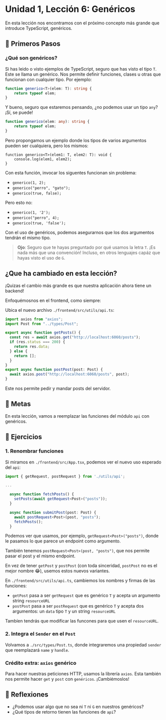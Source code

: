 # Unidad 1, Lección 6: Genéricos

En esta lección nos encontramos con el próximo concepto más grande que introduce TypeScript, genéricos.

## 🐾 Primeros Pasos

### ¿Qué son genéricos?

Si has leido o visto ejemplos de TypeScript, seguro que has visto el tipo `T`. Este se llama un genérico. Nos permite definir funciones, clases u otras que funcionan con cualquier tipo. Por ejemplo:

```typescript
function generico<T>(elem: T): string {
    return typeof elem;
}
```

Y bueno, seguro que estaremos pensando, ¿no podemos usar un tipo `any`? ¡Sí, se puede!

```typescript
function generico(elem: any): string {
    return typeof elem;
}
```

Pero propongamos un ejemplo donde los tipos de varios argumentos pueden ser cualquiera, pero los mismos:

```
function generico<T>(elem1: T, elem2: T): void {
    console.log(elem1, elem2);
}
```

Con esta función, invocar los siguentes funcionan sin problema:
- `generico(1, 2);`
- `generico("perro", "gato");`
- `generico(true, false);`

Pero esto no:
- `generico(1, '2');`
- `generico("perro", 4);`
- `generico(true, 'false');`

Con el uso de genéricos, podemos asegurarnos que los dos argumentos tendrán el mismo tipo.

> **Ojo**: Seguro que te hayas preguntado por qué usamos la letra `T`. ¡Es nada más que una convención! Incluso, en otros lenguajes capáz que hayas visto el uso de `G`.

## ¿Que ha cambiado en esta lección?

¡Quizas el cambio más grande es que nuestra aplicación ahora tiene un backend!

Enfoquémosnos en el frontend, como siempre:

Ubica el nuevo archivo `./frontend/src/utils/api.ts`:

```typescript
import axios from "axios";
import Post from "../types/Post";

export async function getPosts() {
  const res = await axios.get("http://localhost:6060/posts");
  if (res.status === 200) {
    return res.data;
  } else {
    return [];
  }
}
export async function postPost(post: Post) {
  await axios.post("http://localhost:6060/posts", post);
}
```

Este nos permite pedir y mandar posts del servidor.

## 🥅 Metas

En esta lección, vamos a reemplazar las funciones del módulo `api` con genéricos.

## 🤸 Ejercicios

### 1. Renombrar funciones

Si miramos en `./frontend/src/App.tsx`, podemos ver el nuevo uso esperado del `api`:

```typescript
import { getRequest, postRequest } from './utils/api';

...

  async function fetchPosts() {
    setPosts(await getRequest<Post>("posts"));
  }

  async function submitPost(post: Post) {
    await postRequest<Post>(post, "posts");
    fetchPosts();
  }
```

Podemos ver que usamos, por ejemplo, `getRequest<Post>("posts")`, donde le pasamos lo que parece un endpoint como argumento.

También tenemos `postRequest<Post>(post, "posts")`, que nos permite pasar el post y el mismo endpoint.

En vez de tener `getPost` y `postPost` (con toda sinceridad, `postPost` no es el mejor nombre 😂), usemos estos nuevos variantes.

En `./frontend/src/utils/api.ts`, cambiemos los nombres y firmas de las funciones:

- `getPost` pasa a ser `getRequest` que es genérico `T` y acepta un argumento string `resourceURL`
- `postPost` pasa a ser `postRequest` que es genérico `T` y acepta dos argumentos: un `data` tipo `T` y un string `resourceURL`

Tambíen tendrás que modificar las funcones para que usen el `resourceURL`. 

### 2. Integra el `Sender` en el `Post`

Volvamos a `./src/types/Post.ts`, donde integraremos una propiedad `sender` que reemplazará `name` y `handle`.

### Crédito extra: `axios` genérico

Para hacer nuestras peticiones HTTP, usamos la librería `axios`. Esta también nos permite hacer `get` y `post` con `genéricos`. ¡Cambiémoslos!

## 🤔 Reflexiones

- ¿Podemos usar algo que no sea ni `T` ni `G` en nuestros genéricos?
- ¿Qué tipos de retorno tienen las funciones de `api`?
